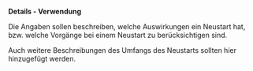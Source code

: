 **Details - Verwendung**

Die Angaben sollen beschreiben, welche Auswirkungen ein Neustart hat, bzw. welche Vorgänge bei einem Neustart zu berücksichtigen sind.

Auch weitere Beschreibungen des Umfangs des Neustarts sollten hier hinzugefügt werden.
